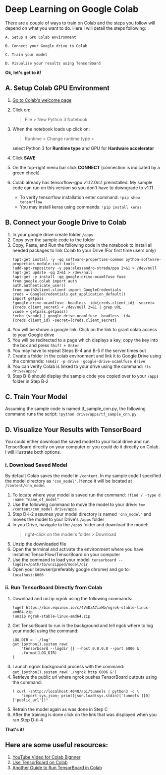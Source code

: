 # Deep Learning on Google Colab 
There are a couple of ways to train on Colab and the steps you follow will depend on what you want to do. 
Here I will detail the steps following:

    A. Setup a GPU Colab environment

    B. Connect your Google drive to Colab

    C. Train your model

    D. Visualize your results using TensorBoard

**Ok, let's get to it!**


## A. Setup Colab GPU Environment 
1. [Go to Colab's welcome page](https://colab.research.google.com/notebooks/welcome.ipynb)
2. Click on: 
    > File > New Python 3 Notebook
3. When the notebook loads up click on: 
    > Runtime > Change runtime type >
    
    select Python 3 for **Runtime type** and GPU for **Hardware accelerator**
4. Click **SAVE**
5. On the top-right menu bar click **CONNECT** (connection is indicated by a green check)
6. Colab already has tensorflow-gpu v1.12.0rc1 preinstalled.
    My sample code can run on this version so you don't have to downgrade to v1.11
    + To verify tensorflow installation enter command: ```!pip show tensorflow ```
    + You may install keras using commands: ```!pip install keras```


## B. Connect your Google Drive to Colab
1. In your google drive create folder ```/apps```
2. Copy over the sample code to the folder
3. Copy, Paste, and Run the following code in the notebook to install all needed packages to link Colab to your Drive 
   (For first time users only)
    ```
    !apt-get install -y -qq software-properties-common python-software-properties module-init-tools
    !add-apt-repository -y ppa:alessandro-strada/ppa 2>&1 > /dev/null
    !apt-get update -qq 2>&1 > /dev/null
    !apt-get -y install -qq google-drive-ocamlfuse fuse
    from google.colab import auth
    auth.authenticate_user()
    from oauth2client.client import GoogleCredentials
    creds = GoogleCredentials.get_application_default()
    import getpass
    !google-drive-ocamlfuse -headless -id={creds.client_id} -secret={creds.client_secret} < /dev/null 2>&1 | grep URL
    vcode = getpass.getpass()
    !echo {vcode} | google-drive-ocamlfuse -headless -id={creds.client_id} -secret={creds.client_secret}
    ```
4. You will be shown a google link. Click on the link to grant colab access to your Google drive
5. You will be redirected to a page which displays a key, copy the key into the box and press ```Shift + Enter```
6. You may have to repeat Steps B-4 and B-5 if the server times out
7. Create a folder in the colab environment and link it to Google Drive using the commands:
   ```!mkdir -p drive !google-drive-ocamlfuse drive```
8. You can verify Colab is linked to your drive using the command: ```!ls drive/apps/```
9. Step B-8 should display the sample code you copied over to your ```/apps``` folder in Step B-2


## C. Train Your Model
Assuming the sample code is named tf_sample_cnn.py, the following command runs the script:
```!python drive/apps/tf_sample_cnn.py```


## D. Visualize Your Results with TensorBoard

You could either download the saved model to your local drive and run TensorBoard directly on your computer 
or you could do it directly on Colab. I will illustrate both options.

### i. Download Saved Model
By default Colab saves the model in ```/content```. In my sample code I specified the model directory 
as ```'cnn_model'```. Hence it will be located at ```/content/cnn_model```
1. To locate where your model is saved run the command: ```!find / -type d -name "name_of_model"```
2. Use the following command to move the model to your drive: ```!mv /content/cnn_model drive/apps```
3. Step D-i-2 assumes your model directory is named ```'cnn_model'``` 
   and moves the model to your Drive's ```/apps``` folder
4. In you Drive, navigate to the ```/apps``` folder and download the model: 
   >right-click on the model's folder > Download
5. Unzip the downloaded file
6. Open the terminal and activate the environment where you have installed TensorFlow/TensorBoard on your computer
7. Use the command to load your model: ```tensorboard --logdir=/path/to/unzipped/model/dir```
8. Open your browser(preferably google chrome) and go to: ```localhost:6006```

### ii. Run TensorBoard Directly from Colab
1. Download and unzip ngrok using the following commands:
    ```
    !wget https://bin.equinox.io/c/4VmDzA7iaHb/ngrok-stable-linux-amd64.zip
    !unzip ngrok-stable-linux-amd64.zip
    ```
2. Get TensorBoard to run in the background and tell ngok where to log your model using the command:
    ```
    LOG_DIR = './log'             
    get_ipython().system_raw(   
        'tensorboard --logdir {} --host 0.0.0.0 --port 6006 &'   
        .format(LOG_DIR)
    )
    ```
3. Launch ngrok background process with the command: ```get_ipython().system_raw('./ngrok http 6006 &')```
4. Retrieve the public url where ngrok pushes TensorBoard outputs using the command:
    ```
    ! curl -shttp://localhost:4040/api/tunnels | python3 -c \   
        "import sys,json; print(json.load(sys.stdin)['tunnels'][0]['public_url'])"
    ```
5. Retrain the model again as was done in Step C 
6. After the training is done click on the link that was displayed when you ran Step D-ii-4


**That's it!**

## Here are some useful resources:
1. [YouTube Video for Colab Bignner](https://www.youtube.com/watch?v=4BVpzY6prJ0)
2. [Use TensorBoard on Colab](
    https://colab.research.google.com/drive/1afN2SALDooZIHbBGmWZMT6cZ8ccVElWk#scrollTo=b0wdo5o8dyzm)
3. [Another Guide to Run TensorBoard in Colab](
    https://www.dlology.com/blog/quick-guide-to-run-tensorboard-in-google-colab/)
